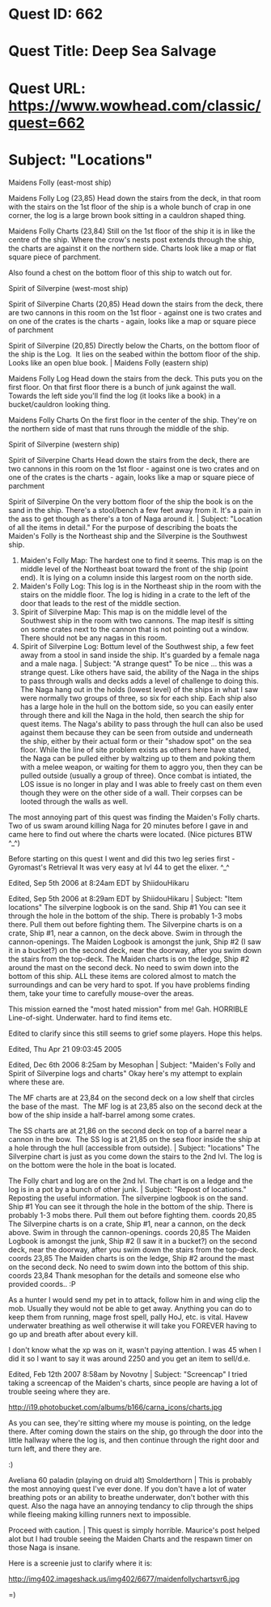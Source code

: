 # Quest ID: 662
# Quest Title: Deep Sea Salvage
# Quest URL: https://www.wowhead.com/classic/quest=662
# Subject: "Locations"
Maidens Folly (east-most ship)

Maidens Folly Log (23,85)
Head down the stairs from the deck, in that room with the stairs on the 1st floor of the ship is a whole bunch of crap in one corner, the log is a large brown book sitting in a cauldron shaped thing.

Maidens Folly Charts (23,84)
Still on the 1st floor of the ship it is in like the centre of the ship. Where the crow's nests post extends through the ship, the charts are against it on the northern side. Charts look like a map or flat square piece of parchment.

Also found a chest on the bottom floor of this ship to watch out for.

Spirit of Silverpine (west-most ship)

Spirit of Silverpine Charts (20,85)
Head down the stairs from the deck, there are two cannons in this room on the 1st floor - against one is two crates and on one of the crates is the charts - again, looks like a map or square piece of parchment

Spirit of Silverpine (20,85)
Directly below the Charts, on the bottom floor of the ship is the Log.  It lies on the seabed within the bottom floor of the ship. Looks like an open blue book. | Maidens Folly (eastern ship)

Maidens Folly Log
Head down the stairs from the deck. This puts you on the first floor. On that first floor there is a bunch of junk against the wall. Towards the left side you'll find the log (it looks like a book) in a bucket/cauldron looking thing.

Maidens Folly Charts
On the first floor in the center of the ship. They're on the northern side of mast that runs through the middle of the ship.

Spirit of Silverpine (western ship)

Spirit of Silverpine Charts
Head down the stairs from the deck, there are two cannons in this room on the 1st floor - against one is two crates and on one of the crates is the charts - again, looks like a map or square piece of parchment

Spirit of Silverpine
On the very bottom floor of the ship the book is on the sand in the ship. There's a stool/bench a few feet away from it. It's a pain in the ass to get though as there's a ton of Naga around it. | Subject: "Location of all the items in detail."
For the purpose of describing the boats the Maiden's Folly is the Northeast ship and the Silverpine is the Southwest ship.

1. Maiden's Folly Map: The hardest one to find it seems. This map is on the middle level of the Northeast boat toward the front of the ship (point end). It is lying on a column inside this largest room on the north side.
2. Maiden's Folly Log: This log is in the Northeast ship in the room with the stairs on the middle floor. The log is hiding in a crate to the left of the door that leads to the rest of the middle section.
3. Spirit of Silverpine Map: This map is on the middle level of the Southwest ship in the room with two cannons. The map iteslf is sitting on some crates next to the cannon that is not pointing out a window. There should not be any nagas in this room.
4. Spirit of Silverpine Log: Bottum level of the Southwest ship, a few feet away from a stool in sand inside the ship. It's guarded by a female naga and a male naga. | Subject: "A strange quest"
To be nice ... this was a strange quest. Like others have said, the ability of the Naga in the ships to pass through walls and decks adds a level of challenge to doing this. The Naga hang out in the holds (lowest level) of the ships in what I saw were normally two groups of three, so six for each ship. Each ship also has a large hole in the hull on the bottom side, so you can easily enter through there and kill the Naga in the hold, then search the ship for quest items. The Naga's ability to pass through the hull can also be used against them because they can be seen from outside and underneath the ship, either by their actual form or their "shadow spot" on the sea floor. While the line of site problem exists as others here have stated, the Naga can be pulled either by waltzing up to them and poking them with a melee weapon, or waiting for them to aggro you, then they can be pulled outside (usually a group of three). Once combat is intiated, the LOS issue is no longer in play and I was able to freely cast on them even though they were on the other side of a wall. Their corpses can be looted through the walls as well.

The most annoying part of this quest was finding the Maiden's Folly charts. Two of us swam around killing Naga for 20 minutes before I gave in and came here to find out where the charts were located. (Nice pictures BTW ^_^)

Before starting on this quest I went and did this two leg series first -  Gyromast's Retrieval It was very easy at lvl 44 to get the elixer. ^_^

Edited, Sep 5th 2006 at 8:24am EDT by ShiidouHikaru

Edited, Sep 5th 2006 at 8:29am EDT by ShiidouHikaru | Subject: "Item locations"
The silverpine logbook is on the sand. Ship #1 You can see it through the hole in the bottom of the ship. There is probably 1-3 mobs there. Pull them out before fighting them.
The Silverpine charts is on a crate, Ship #1, near a cannon, on the deck above. Swim in through the cannon-openings.
The Maiden Logbook is amongst the junk, Ship #2 (I saw it in a bucket?) on the second deck, near the doorway, after you swim down the stairs from the top-deck.
The Maiden charts is on the ledge, Ship #2 around the mast on the second deck. No need to swim down into the bottom of this ship.
ALL these items are colored almost to match the surroundings and can be very hard to spot. If you have problems finding them, take your time to carefully mouse-over the areas.

This mission earned the "most hated mission" from me! Gah. HORRIBLE Line-of-sight. Underwater. hard to find items etc.

Edited to clarify since this still seems to grief some players.
Hope this helps.

Edited, Thu Apr 21 09:03:45 2005

Edited, Dec 6th 2006 8:25am by Mesophan | Subject: "Maiden's Folly and Spirit of Silverpine logs and charts"
Okay here's my attempt to explain where these are.

The MF charts are at 23,84 on the second deck on a low shelf that circles the base of the mast.  The MF log is at 23,85 also on the second deck at the bow of the ship inside a half-barrel among some crates.

The SS charts are at 21,86 on the second deck on top of a barrel near a cannon in the bow.  The SS log is at 21,85 on the sea floor inside the ship at a hole through the hull (accessible from outside). | Subject: "locations"
The Silverpine chart is just as you come down the stairs to the 2nd lvl. The log is on the bottom were the hole in the boat is located.

The Folly chart and log are on the 2nd lvl. The chart is on a ledge and the log is in a pot by a bunch of other junk. | Subject: "Repost of locations."
Reposting the useful information.
The silverpine logbook is on the sand. Ship #1 You can see it through the hole in the bottom of the ship. There is probably 1-3 mobs there. Pull them out before fighting them. coords 20,85
The Silverpine charts is on a crate, Ship #1, near a cannon, on the deck above. Swim in through the cannon-openings. coords 20,85
The Maiden Logbook is amongst the junk, Ship #2 (I saw it in a bucket?) on the second deck, near the doorway, after you swim down the stairs from the top-deck. coords 23,85
The Maiden charts is on the ledge, Ship #2 around the mast on the second deck. No need to swim down into the bottom of this ship. coords 23,84
Thank mesophan for the details and someone else who provided coords.. :P

As a hunter I would send my pet in to attack, follow him in and wing clip the mob. Usually they would not be able to get away. Anything you can do to keep them from running, mage frost spell, pally HoJ, etc. is vital. Havew underwater breathing as well otherwise it will take you FOREVER having to go up and breath after about every kill.

I don't know what the xp was on it, wasn't paying attention. I was 45 when I did it so I want to say it was around 2250 and you get an item to sell/d.e.

Edited, Feb 12th 2007 8:58am by Novotny | Subject: "Screencap"
I tried taking a screencap of the Maiden's charts, since people are having a lot of trouble seeing where they are.

http://i19.photobucket.com/albums/b166/carna_icons/charts.jpg

As you can see, they're sitting where my mouse is pointing, on the ledge there. After coming down the stairs on the ship, go through the door into the little hallway where the log is, and then continue through the right door and turn left, and there they are.

:)

Aveliana
60 paladin (playing on druid alt)
Smolderthorn | This is probably the most annoying quest I've ever done. If you don't have a lot of water breathing pots or an ability to breathe underwater, don't bother with this quest. Also the naga have an annoying tendancy to clip through the ships while fleeing making killing runners next to impossible.

Proceed with caution. | This quest is simply horrible. Maurice's post helped alot but I had trouble seeing the Maiden Charts and the respawn timer on those Naga is insane.

Here is a screenie just to clarify where it is:

http://img402.imageshack.us/img402/6677/maidenfollychartsvr6.jpg

=)